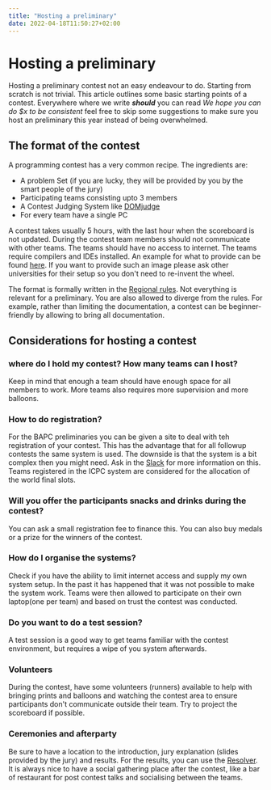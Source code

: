 ```yaml
---
title: "Hosting a preliminary"
date: 2022-04-18T11:50:27+02:00
---
```


# Hosting a preliminary

Hosting a preliminary contest not an easy endeavour to do. Starting from scratch is not trivial. This article outlines
some basic starting points of a contest. Everywhere where we write ***should*** you can read *We hope you can do $x to be consistent* feel free to skip some suggestions to make sure you host an preliminary this year instead of being overwhelmed.

## The format of the contest

A programming contest has a very common recipe. The ingredients are:

* A problem Set (if you are lucky, they will be provided by you by the smart people of the jury)
* Participating teams consisting upto 3 members
* A Contest Judging System like [DOMjudge](https://www.domjudge.org/)
* For every team have a single PC

A contest takes usually 5 hours, with the last hour when the scoreboard is not updated. During the contest team
members should not communicate with other teams. The teams should have no access to internet. The teams require compilers and
IDEs installed. An example for what to provide can be
found [here](https://docs.icpc.global/worldfinals-programming-environment). If you want to provide such an image please ask other universities for their setup so you don't need to re-invent the wheel.

The format is formally written in the [Regional rules](https://icpc.global/regionals/rules). Not everything is relevant
for a preliminary. You are also allowed to diverge from the rules. For example, rather than limiting the documentation,
a contest can be beginner-friendly by allowing to bring all documentation.

## Considerations for hosting a contest

### where do I hold my contest? How many teams can I host?

Keep in mind that enough a team should have enough space for all members to work. More teams also requires more
supervision and more balloons.

### How to do registration?

For the BAPC preliminaries you can be given a site to deal with teh registration of your contest. This has the advantage
that for all followup contests the same system is used. The downside is that the system is a bit complex then you might
need. Ask in the [Slack](/wiki/benelux-slack) for more information on this.
Teams registered in the ICPC system are considered for the allocation of the world final slots.

### Will you offer the participants snacks and drinks during the contest?

You can ask a small registration fee to finance this. You can also buy medals or a prize for the winners of the contest.

### How do I organise the systems?

Check if you have the ability to limit internet access and supply my own system setup. In the past it has happened that
it was not possible to make the system work. Teams were then allowed to participate on their own laptop(one per team)
and based on trust the contest was conducted.

### Do you want to do a test session?

A test session is a good way to get teams familiar with the contest environment, but requires a wipe of you system
afterwards.

### Volunteers

During the contest, have some volunteers (runners) available to help with bringing prints and balloons and watching the
contest area to ensure participants don't communicate outside their team. Try to project the scoreboard if possible.

### Ceremonies and afterparty

Be sure to have a location to the introduction, jury explanation (slides provided by the jury) and results.
For the results, you can use the [Resolver](https://tools.icpc.global/resolver/).
It is always nice to have a social gathering place after the contest, like a bar of restaurant for post contest talks
and socialising between the teams. 

